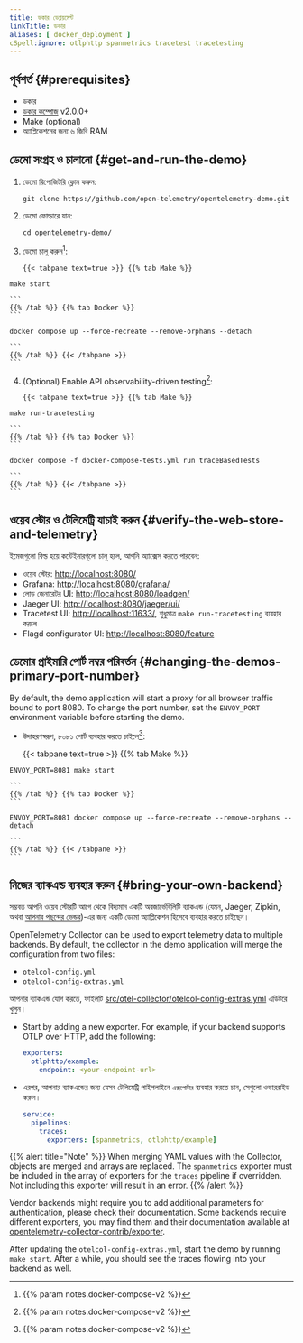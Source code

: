 ```yaml
---
title: ডকার ডেপ্লয়মেন্ট
linkTitle: ডকার
aliases: [ docker_deployment ]
cSpell:ignore: otlphttp spanmetrics tracetest tracetesting
---
```


<!-- markdownlint-disable code-block-style ol-prefix -->

## পূর্বশর্ত {#prerequisites}

- ডকার
- [ডকার কম্পোজ](https://docs.docker.com/compose/install/) v2.0.0+
- Make (optional)
- অ্যাপ্লিকেশনের জন্য ৬ জিবি RAM

## ডেমো সংগ্রহ ও চালানো {#get-and-run-the-demo}

1. ডেমো রিপোজিটরি ক্লোন করুন:

    ```shell
    git clone https://github.com/open-telemetry/opentelemetry-demo.git
    ```

2. ডেমো ফোল্ডারে যান:

    ```shell
    cd opentelemetry-demo/
    ```

3. ডেমো চালু করুন[^1]:

       {{< tabpane text=true >}} {{% tab Make %}}

```shell
make start
```

    ```
    {{% /tab %}} {{% tab Docker %}}
    ```

```shell
docker compose up --force-recreate --remove-orphans --detach
```

    ```
    {{% /tab %}} {{< /tabpane >}}
    ```

4. (Optional) Enable API observability-driven testing[^1]:

    ```
    {{< tabpane text=true >}} {{% tab Make %}}
    ```

```shell
make run-tracetesting
```

    ```
    {{% /tab %}} {{% tab Docker %}}
    ```

```shell
docker compose -f docker-compose-tests.yml run traceBasedTests
```

    ```
    {{% /tab %}} {{< /tabpane >}}
    ```

## ওয়েব স্টোর ও টেলিমেট্রি যাচাই করুন {#verify-the-web-store-and-telemetry}

ইমেজগুলো বিল্ড হয়ে কন্টেইনারগুলো চালু হলে, আপনি অ্যাক্সেস করতে পারবেন:

- ওয়েব স্টোর: <http://localhost:8080/>
- Grafana: <http://localhost:8080/grafana/>
- লোড জেনারেটর UI: <http://localhost:8080/loadgen/>
- Jaeger UI: <http://localhost:8080/jaeger/ui/>
- Tracetest UI: <http://localhost:11633/>, শুধুমাত্র
  `make run-tracetesting` ব্যবহার করলে
- Flagd configurator UI: <http://localhost:8080/feature>

## ডেমোর প্রাইমারি পোর্ট নম্বর পরিবর্তন {#changing-the-demos-primary-port-number}

By default, the demo application will start a proxy for all browser traffic
bound to port 8080. To change the port number, set the `ENVOY_PORT` environment
variable before starting the demo.

- উদাহরণস্বরূপ, ৮০৮১ পোর্ট ব্যবহার করতে চাইলে[^1]:

    {{< tabpane text=true >}} {{% tab Make %}}

```shell
ENVOY_PORT=8081 make start
```

    ```
    {{% /tab %}} {{% tab Docker %}}
    ```

```shell
ENVOY_PORT=8081 docker compose up --force-recreate --remove-orphans --detach
```

    ```
    {{% /tab %}} {{< /tabpane >}}
    ```

## নিজের ব্যাকএন্ড ব্যবহার করুন {#bring-your-own-backend}

সম্ভবত আপনি ওয়েব স্টোরটি আগে থেকে বিদ্যমান একটি অবজার্ভেবিলিটি ব্যাকএন্ড
(যেমন, Jaeger, Zipkin, অথবা [আপনার পছন্দের ভেন্ডর](/ecosystem/vendors/))-এর
জন্য একটি ডেমো অ্যাপ্লিকেশন হিসেবে ব্যবহার করতে চাইছেন।

OpenTelemetry Collector can be used to export telemetry data to multiple
backends. By default, the collector in the demo application will merge the
configuration from two files:

- `otelcol-config.yml`
- `otelcol-config-extras.yml`

আপনার ব্যাকএন্ড যোগ করতে, ফাইলটি
[src/otel-collector/otelcol-config-extras.yml](https://github.com/open-telemetry/opentelemetry-demo/blob/main/src/otel-collector/otelcol-config-extras.yml)
এডিটরে খুলুন।

- Start by adding a new exporter. For example, if your backend supports OTLP
  over HTTP, add the following:

  ```yaml
  exporters:
    otlphttp/example:
      endpoint: <your-endpoint-url>
  ```

- এরপর, আপনার ব্যাকএন্ডের জন্য যেসব টেলিমেট্রি পাইপলাইনে `এক্সপোর্টার` ব্যবহার করতে চান,
  সেগুলো ওভাররাইড করুন।

  ```yaml
  service:
    pipelines:
      traces:
        exporters: [spanmetrics, otlphttp/example]
  ```

{{% alert title="Note" %}} When merging YAML values with the Collector, objects
are merged and arrays are replaced. The `spanmetrics` exporter must be included
in the array of exporters for the `traces` pipeline if overridden. Not including
this exporter will result in an error. {{% /alert %}}

Vendor backends might require you to add additional parameters for
authentication, please check their documentation. Some backends require
different exporters, you may find them and their documentation available at
[opentelemetry-collector-contrib/exporter](https://github.com/open-telemetry/opentelemetry-collector-contrib/tree/main/exporter).

After updating the `otelcol-config-extras.yml`, start the demo by running
`make start`. After a while, you should see the traces flowing into your backend
as well.

[^1]: {{% param notes.docker-compose-v2 %}}

